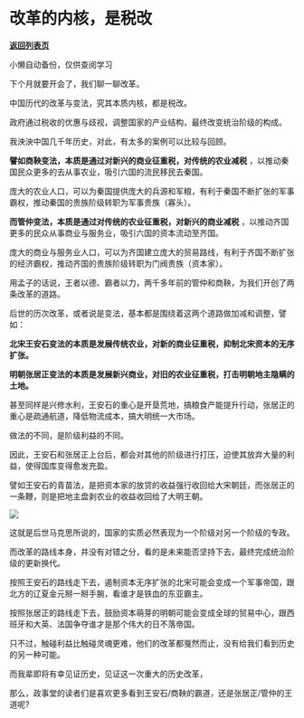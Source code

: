 # 改革的内核，是税改

[**返回列表页**](/gzh/政事堂2019)

小懒自动备份，仅供查阅学习

下个月就要开会了，我们聊一聊改革。

中国历代的改革与变法，究其本质内核，都是税改。  

政府通过税收的优惠与歧视，调整国家的产业结构，最终改变统治阶级的构成。  

我泱泱中国几千年历史，对此，有太多的案例可以比较与回顾。

 **譬如商鞅变法，本质是通过对新兴的商业征重税，对传统的农业减税** ，以推动秦国民众更多的去从事农业，吸引六国的流民移民去秦国。  

庞大的农业人口，可以为秦国提供庞大的兵源和军粮，有利于秦国不断扩张的军事霸权，推动秦国的贵族阶级转职为军事贵族（寡头）。

 **而管仲变法，本质是通过对传统的农业征重税，对新兴的商业减税** ，以推动齐国更多的民众从事商业与服务业，吸引六国的资本流动至齐国。  

庞大的商业与服务业人口，可以为齐国建立庞大的贸易路线，有利于齐国不断扩张的经济霸权，推动齐国的贵族阶级转职为门阀贵族（资本家）。  

用孟子的话说，王者以德、霸者以力，两千多年前的管仲和商鞅，为我们开创了两条改革的道路。

后世的历次改革，或者说是变法，基本都是围绕着这两个道路做加减和调整，譬如：

 **北宋王安石变法的本质是发展传统农业，对新的商业征重税，抑制北宋资本的无序扩张。**

 **明朝张居正变法的本质是发展新兴商业，对旧的农业征重税，打击明朝地主隐瞒的土地。**

甚至同样是兴修水利，王安石的重心是开垦荒地，搞粮食产能提升行动，张居正的重心是疏通航道，降低物流成本，搞大明统一大市场。

做法的不同，是阶级利益的不同。

因此，王安石和张居正上台后，都会对其他的阶级进行打压，迫使其放弃大量的利益，使得国库变得愈发充盈。

譬如王安石的青苗法，是把资本家的放贷的收益强行收回给大宋朝廷，而张居正的一条鞭，则是把地主盘剥农业的收益收回给了大明王朝。

![](https://mmbiz.qpic.cn/mmbiz_jpg/rxhS23yu8cMibr8yFhbibknRndnnIxKTg9fdfYJc4lMEv3tV9WtX6WUOQPZtvG6yoZ5qv1zNZEtaiaUEM10lGjtBQ/640?wx_fmt=jpeg&from;=appmsg)

这就是后世马克思所说的，国家的实质必然表现为一个阶级对另一个阶级的专政。

而改革的路线本身，并没有对错之分，看的是未来能否坚持下去，最终完成统治阶级的更新换代。  

按照王安石的路线走下去，遏制资本无序扩张的北宋可能会变成一个军事帝国，跟北方的辽夏金元掰一掰手腕，看谁才是铁血的东亚霸主。

按照张居正的路线走下去，鼓励资本萌芽的明朝可能会变成全球的贸易中心，跟西班牙和大英、法国争夺谁才是那个伟大的日不落帝国。

只不过，触碰利益比触碰灵魂更难，他们的改革都戛然而止，没有给我们看到历史的另一种可能。

而我辈即将有幸见证历史，见证这一次重大的历史改革，

那么，政事堂的读者们是喜欢更多看到王安石/商鞅的霸道，还是张居正/管仲的王道呢?

  
  

